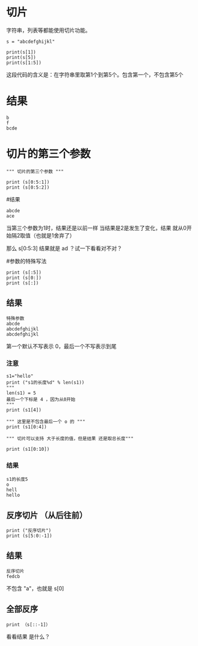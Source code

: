 # 切片

字符串，列表等都能使用切片功能。

```
s = "abcdefghijkl"

print(s[1])
print(s[5])
print(s[1:5])
```

这段代码的含义是：在字符串里取第1个到第5个。包含第一个，不包含第5个

# 结果

```
b
f
bcde
```

# 切片的第三个参数

```
""" 切片的第三个参数 """

print (s[0:5:1])
print (s[0:5:2])
```

#结果

```
abcde
ace
```

当第三个参数为1时，结果还是以前一样
当结果是2是发生了变化，结果 就从0开始隔2取值（也就是1舍弃了）

那么 s[0:5:3] 结果就是 ad ？试一下看看对不对？

#参数的特殊写法

```
print (s[:5])
print (s[0:])
print (s[:])
```

## 结果

```
特殊参数
abcde
abcdefghijkl
abcdefghijkl
```

第一个默认不写表示 0，最后一个不写表示到尾

### 注意


```
s1="hello"
print ("s1的长度%d" % len(s1))
"""
len(s1) = 5
最后一个下标是 4 ，因为从0开始
"""
print (s1[4])

""" 这里是不包含最后一个 o 的 """
print (s1[0:4])

""" 切片可以支持 大于长度的值，但是结果 还是取总长度"""

print (s1[0:10])

```


### 结果


```
s1的长度5
o
hell
hello
```

## 反序切片 （从后往前）

```
print ("反序切片")
print (s[5:0:-1])
```

## 结果

```
反序切片
fedcb
```

不包含 "a"，也就是 s[0]

## 全部反序

```
print （s[::-1]）
```

看看结果 是什么？
